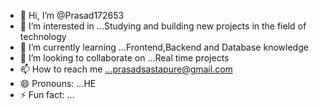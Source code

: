 - 👋 Hi, I’m @Prasad172653
- 👀 I’m interested in ...Studying and building new projects in the field of technology
- 🌱 I’m currently learning ...Frontend,Backend and Database knowledge
- 💞️ I’m looking to collaborate on ...Real time projects
- 📫 How to reach me ...prasadsastapure@gmail.com
- 😄 Pronouns: ...HE
- ⚡ Fun fact: ...

<!---
Prasad172653/Prasad172653 is a ✨ special ✨ repository because its `README.md` (this file) appears on your GitHub profile.
You can click the Preview link to take a look at your changes.
--->
